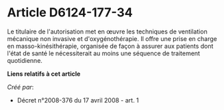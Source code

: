 # Article D6124-177-34

Le titulaire de l'autorisation met en œuvre les techniques de ventilation mécanique non invasive et d'oxygénothérapie. Il
offre une prise en charge en masso-kinésithérapie, organisée de façon à assurer aux patients dont l'état de santé le
nécessiterait au moins une séquence de traitement quotidienne.

**Liens relatifs à cet article**

_Créé par_:

  - Décret n°2008-376 du 17 avril 2008 - art. 1
